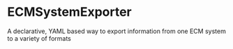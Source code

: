 # ECMSystemExporter
A declarative, YAML based way to export information from one ECM system to a variety of formats
